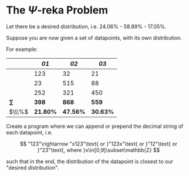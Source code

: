 # The $\Psi$-reka Problem

Let there be a desired distribution, i.e. 24.06% - 58.89% - 17.05%.

Suppose you are now given a set of datapoints, with its own distribution.

For example:

|            | _01_       | _02_       | _03_       |
| ---------- | ---------- | ---------- | ---------- |
|            | 123        | 32         | 21         |
|            | 23         | 515        | 88         |
|            | 252        | 321        | 450        |
| **$\sum$** | **398**    | **868**    | **559**    |
| $\\\%$     | **21.80%** | **47.56%** | **30.63%** |

Create a program where we can append or prepend the decimal string of each datapoint, i.e.

$$
"123"\rightarrow "x123"\text{ or }"123x"\text{ or }"12"\text{ or }"23"\text{, where }x\in[0,9]\subset\mathbb{Z}
$$

such that in the end, the distribution of the datapoint is closest to our "desired distribution".

